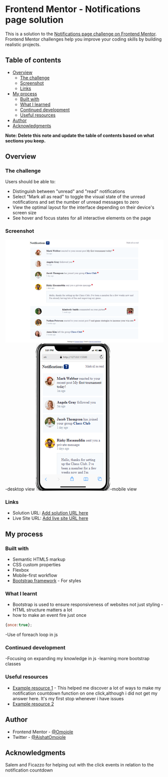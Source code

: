 # Frontend Mentor - Notifications page solution

This is a solution to the [Notifications page challenge on Frontend Mentor](https://www.frontendmentor.io/challenges/notifications-page-DqK5QAmKbC). Frontend Mentor challenges help you improve your coding skills by building realistic projects. 

## Table of contents

- [Overview](#overview)
  - [The challenge](#the-challenge)
  - [Screenshot](#screenshot)
  - [Links](#links)
- [My process](#my-process)
  - [Built with](#built-with)
  - [What I learned](#what-i-learned)
  - [Continued development](#continued-development)
  - [Useful resources](#useful-resources)
- [Author](#author)
- [Acknowledgments](#acknowledgments)

**Note: Delete this note and update the table of contents based on what sections you keep.**

## Overview

### The challenge

Users should be able to:

- Distinguish between "unread" and "read" notifications
- Select "Mark all as read" to toggle the visual state of the unread notifications and set the number of unread messages to zero
- View the optimal layout for the interface depending on their device's screen size
- See hover and focus states for all interactive elements on the page

### Screenshot

![](/assets/images/screenshots/Desktop%20view.png)-desktop view
![](/assets/images/screenshots/mobile%20view.png)-mobile view




### Links

- Solution URL: [Add solution URL here](https://github.com/Omojole/notification-page.git)
- Live Site URL: [Add live site URL here](https://your-live-site-url.com)

## My process

### Built with

- Semantic HTML5 markup
- CSS custom properties
- Flexbox
- Mobile-first workflow
- [Bootstrap framework](https://getbootstrap.com/) - For styles

### What I learnt
- Bootstrap is used to ensure responsiveness of websites not just styling
-HTML structure matters a lot
- how to make an event fire just once
```js
{once:true};
```
-Use of foreach loop in js


### Continued development
-Focusing on expanding my knowledge in js
-learning more bootstrap classes


### Useful resources

- [Example resource 1](https://stackoverflow.com) - This helped me discover a lot of ways to make my notification countdown function on one click,although i did not get my answer here. It's my first stop whenever i have issues
- [Example resource 2](https://w3schools.com)


## Author

- Frontend Mentor - [@Omojole](https://www.frontendmentor.io/profile/Omojole)
- Twitter - [@AishatOmojole](https://www.twitter.com/yourusername)


## Acknowledgments

Salem and Ficazzo for helping out with the click events in relation to  the notification countdown